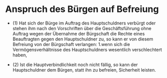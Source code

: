 # Anspruch des Bürgen auf Befreiung

- (1) Hat sich der Bürge im Auftrag des Hauptschuldners verbürgt oder stehen ihm nach den Vorschriften über die Geschäftsführung ohne Auftrag wegen der Übernahme der Bürgschaft die Rechte eines Beauftragten gegen den Hauptschuldner zu, so kann er von diesem Befreiung von der Bürgschaft verlangen: 1.wenn sich die Vermögensverhältnisse des Hauptschuldners wesentlich verschlechtert haben,

- (2) Ist die Hauptverbindlichkeit noch nicht fällig, so kann der Hauptschuldner dem Bürgen, statt ihn zu befreien, Sicherheit leisten.

